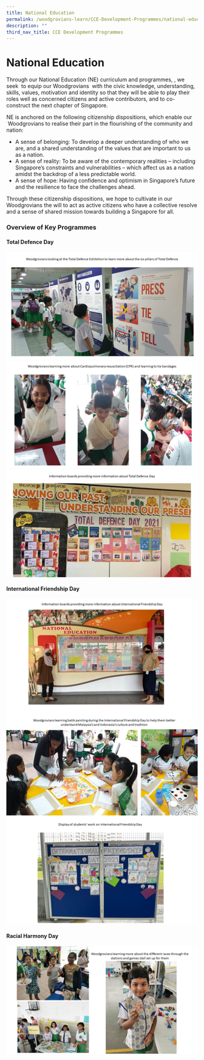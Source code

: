 ```yaml
---
title: National Education
permalink: /woodgrovians-learn/CCE-Development-Programmes/national-education
description: ""
third_nav_title: CCE Development Programmes
---
```

# **National Education**

Through our National Education (NE) curriculum and programmes, , we seek  to equip our Woodgrovians  with the civic knowledge, understanding, skills, values, motivation and identity so that they will be able to play their roles well as concerned citizens and active contributors, and to co-construct the next chapter of Singapore.

NE is anchored on the following citizenship dispositions, which enable our  Woodgrovians to realise their part in the flourishing of the community and nation:

*   A sense of belonging: To develop a deeper understanding of who we are, and a shared understanding of the values that are important to us as a nation.
*   A sense of reality: To be aware of the contemporary realities – including Singapore’s constraints and vulnerabilities – which affect us as a nation amidst the backdrop of a less predictable world.
*   A sense of hope: Having confidence and optimism in Singapore’s future and the resilience to face the challenges ahead.

Through these citizenship dispositions, we hope to cultivate in our Woodgrovians the will to act as active citizens who have a collective resolve and a sense of shared mission towards building a Singapore for all.  
  
### Overview of Key Programmes

#### Total Defence Day

![](/images/1%20NE%20Photos.jpg)
![](/images/2%20NE%20Photos.jpg)
![](/images/3%20NE%20Photos.jpg)

#### International Friendship Day

![](/images/4%20NE%20Photos.jpg)
![](/images/6%20NE%20Photos.jpg)
![](/images/7%20NE%20Photos.jpg)

#### Racial Harmony Day

![](/images/8%20NE%20Photos.jpg)